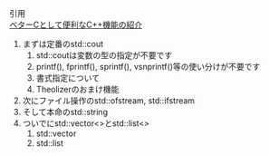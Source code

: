 引用<br/>
[ベターCとして便利なC++機能の紹介](https://theolizer.com/cpp/useful_cpp/)<br/>

1. まずは定番のstd::cout
    1. std::coutは変数の型の指定が不要です
    1. printf(), fprintf(), sprintf(), vsnprintf()等の使い分けが不要です
    1. 書式指定について
    1. Theolizerのおまけ機能
1. 次にファイル操作のstd::ofstream, std::ifstream
1. そして本命のstd::string
1. ついでにstd::vector<>とstd::list<>
    1. std::vector<T>
    1. std::list<T>
